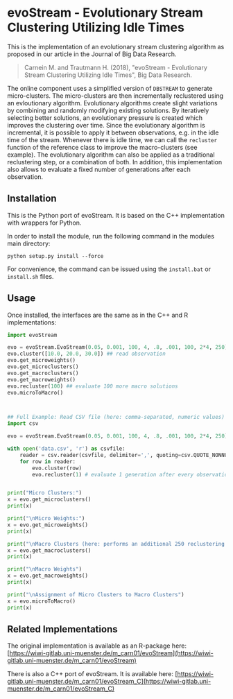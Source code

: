 # evoStream - Evolutionary Stream Clustering Utilizing Idle Times


This is the implementation of an evolutionary stream clustering algorithm as proposed in our article in the Journal of Big Data Research.

> Carnein M. and Trautmann H. (2018), "evoStream - Evolutionary Stream Clustering Utilizing Idle Times", Big Data Research. 

The online component uses a simplified version of `DBSTREAM` to generate micro-clusters.
The micro-clusters are then incrementally reclustered using an evloutionary algorithm.
Evolutionary algorithms create slight variations by combining and randomly modifying existing solutions.
By iteratively selecting better solutions, an evolutionary pressure is created which improves the clustering over time.
Since the evolutionary algorithm is incremental, it is possible to apply it between observations, e.g. in the idle time of the stream.
Whenever there is idle time, we can call the `recluster` function of the reference class to improve the macro-clusters (see example).
The evolutionary algorithm can also be applied as a traditional reclustering step, or a combination of both.
In addition, this implementation also allows to evaluate a fixed number of generations after each observation.

## Installation

This is the Python port of evoStream. It is based on the C++ implementation with wrappers for Python.

In order to install the module, run the following command in the modules main directory:

```
python setup.py install --force
```

For convenience, the command can be issued using the `install.bat` or `install.sh` files.


## Usage

Once installed, the interfaces are the same as in the C++ and R implementations:


```Python
import evoStream

evo = evoStream.EvoStream(0.05, 0.001, 100, 4, .8, .001, 100, 2*4, 250) ## init
evo.cluster([10.0, 20.0, 30.0]) ## read observation
evo.get_microweights()
evo.get_microclusters()
evo.get_macroclusters()
evo.get_macroweights()
evo.recluster(100) ## evaluate 100 more macro solutions
evo.microToMacro()



## Full Example: Read CSV file (here: comma-separated, numeric values)
import csv

evo = evoStream.EvoStream(0.05, 0.001, 100, 4, .8, .001, 100, 2*4, 250);

with open('data.csv', 'r') as csvfile:
    reader = csv.reader(csvfile, delimiter=',', quoting=csv.QUOTE_NONNUMERIC)
    for row in reader:
        evo.cluster(row)
        evo.recluster(1) # evaluate 1 generation after every observation. This can be adapted to the available time


print("Micro Clusters:")
x = evo.get_microclusters()
print(x)

print("\nMicro Weights:")
x = evo.get_microweights()
print(x)

print("\nMacro Clusters (here: performs an additional 250 reclustering steps, see parameter)")
x = evo.get_macroclusters()
print(x)

print("\nMacro Weights")
x = evo.get_macroweights()
print(x)

print("\nAssignment of Micro Clusters to Macro Clusters")
x = evo.microToMacro()
print(x)
```


## Related Implementations

The original implementation is available as an R-package here: [https://wiwi-gitlab.uni-muenster.de/m_carn01/evoStream](https://wiwi-gitlab.uni-muenster.de/m_carn01/evoStream)

There is also a C++ port of evoStream. It is available here: [https://wiwi-gitlab.uni-muenster.de/m_carn01/evoStream_C](https://wiwi-gitlab.uni-muenster.de/m_carn01/evoStream_C)

